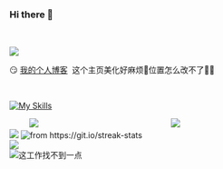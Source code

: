 ### Hi there 👋

<!--
**changfengE/changfengE** is a ✨ _special_ ✨ repository because its `README.md` (this file) appears on your GitHub profile.

Here are some ideas to get you started:

- 🔭 I’m currently working on ...
- 🌱 I’m currently learning ...
- 👯 I’m looking to collaborate on ...
- 🤔 I’m looking for help with ...
- 💬 Ask me about ...
- 📫 How to reach me: ...
- 😄 Pronouns: ...
- ⚡ Fun fact: ...
-->

<!--
表情emojis:
https://github.com/markdown-templates/markdown-emojis --> 

![](https://komarev.com/ghpvc/?username=changfenge&color=2ed573&label=u+r+the)

:smirk: [我的个人博客](https://changfenge.github.io/) 
这个主页美化好麻烦:anger:位置怎么改不了:herb::anger:

<!-- ![](https://img.shields.io/badge/Python-FFD749?style=for-the-badge&logo=python&logoColor=white) --> 

[![My Skills](https://skillicons.dev/icons?i=html,css,js,less,jquery,vuejs,bootstrap,npm,postman,nodejs,express,py,c,mysql,md,vscode&theme=dark&perline=20)]() 

<div style="display:flex;flex-wrap:wrap;justify-content:space-between"> 
    <div style="width:calc((100% - 50px)/2);"> 
        <a href="https://changfenge.github.io/" title="个人博客">
            <img src="https://github-readme-stats.vercel.app/api/pin/?username=changfenge&repo=changfenge.github.io&theme=vue-dark&show_owner=false&hide_border=true"/>
        </a>
    </div>
    <div style="width:calc((100% - 50px)/2);"> 
        <a href="https://changfenge.github.io/heima_Toutiao_global/dist/login/" title="个人博客">
            <img src="https://github-readme-stats.vercel.app/api/pin/?username=changfenge&repo=heima_Toutiao_global&theme=vue-dark&show_owner=false&hide_border=true"/>
        </a>
    </div>
</div>

<img src="https://github-readme-stats.vercel.app/api?username=changfenge&count_private=true&show_icons=true&theme=vue-dark&hide_border=true"/>

<img src="https://streak-stats.demolab.com/?user=changfenge&theme=vue-dark&hide_border=true" alt="from https://git.io/streak-stats"/>
<div>
    <a>
        <img src="https://github-readme-stats.vercel.app/api/top-langs/?username=changfenge&theme=vue-dark&layout=compact&hide_border=true"/>
    </a>
</div>

<img title="这工作找不到一点" src="https://quotes-github-readme.vercel.app/api?type=horizontal&border=true&theme=algolia&quote=没关系，会有面包的。&author=鲁迅[doge]"  />
